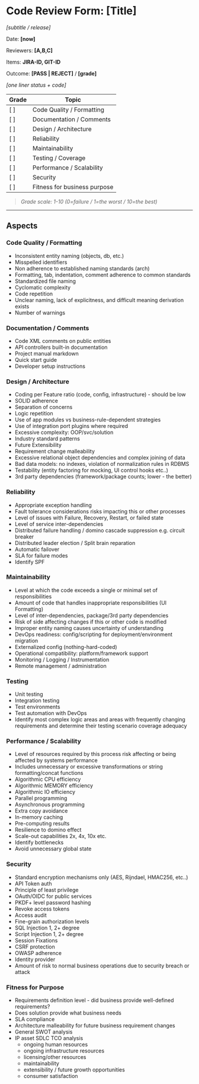 # Code Review Form: [Title]
*[subtitle / release]*

Date: **[now]**

Reviewers: **[A,B,C]**

Items: **JIRA-ID, GIT-ID**

Outcome: **[PASS | REJECT]** / **[grade]**

 *[one liner status + code]*

Grade | Topic
-- | --
[ ] | Code Quality / Formatting
[ ] | Documentation / Comments
[ ] | Design / Architecture
[ ] | Reliability 
[ ] | Maintainability 
[ ] | Testing / Coverage
[ ] | Performance / Scalability
[ ] | Security
[ ] | Fitness for business purpose

> *Grade scale: 1-10  (0=failure / 1=the worst / 10=the best)*
---

## Aspects


### Code Quality / Formatting
- Inconsistent entity naming (objects, db, etc.)
- Misspelled identifiers
- Non adherence to established naming standards (arch)
- Formatting, tab, indentation, comment adherence to common standards
- Standardized file naming
- Cyclomatic complexity
- Code repetition
- Unclear naming, lack of explicitness, and difficult meaning derivation exists
- Number of warnings

### Documentation / Comments
- Code XML comments on public entities
- API controllers built-in documentation
- Project manual markdown
- Quick start guide
- Developer setup instructions

### Design / Architecture
- Coding per Feature ratio (code, config, infrastructure) - should be low
- SOLID adherence
- Separation of concerns
- Logic repetition
- Use of app modules vs business-rule-dependent strategies
- Use of integration port plugins where required
- Excessive complexity: OOP/svc/solution
- Industry standard patterns
- Future Extensibility
- Requirement change malleability
- Excessive relational object dependencies and complex joining of data
- Bad data models: no indexes, violation of normalization rules in RDBMS
- Testability (entity factoring for mocking, UI control hooks etc..)
- 3rd party dependencies (framework/package counts; lower - the better)

### Reliability
- Appropriate exception handling
- Fault tolerance considerations risks impacting this or other processes
- Level of issues with Failure, Recovery, Restart, or failed state
- Level of service inter-dependencies
- Distributed failure handling / domino cascade suppression e.g. circuit breaker
- Distributed leader election / Split brain reparation
- Automatic failover
- SLA for failure modes
- Identify SPF

### Maintainability
- Level at which the code exceeds a single or minimal set of responsibilities
- Amount of code that handles inappropriate responsibilities (UI Formatting)
- Level of inter-dependencies, package/3rd party dependencies
- Risk of side affecting changes if this or other code is modified
- Improper entity naming causes uncertainty of understanding
- DevOps readiness: config/scripting for deployment/environment migration
- Externalized config (nothing-hard-coded)
- Operational compatibility: platform/framework support
- Monitoring / Logging / Instrumentation
- Remote management / administration

### Testing
- Unit testing
- Integration testing
- Test environments
- Test automation with DevOps
- Identify most complex logic areas and areas with frequently changing requirements and determine their testing scenario coverage adequacy

### Performance / Scalability
- Level of resources required by this process risk affecting or being affected by systems performance
- Includes unnecessary or excessive transformations or string formatting/concat functions
- Algorithmic CPU efficiency
- Algorithmic MEMORY efficiency
- Algorithmic IO efficiency
- Parallel programming
- Asynchronous programming
- Extra copy avoidance
- In-memory caching
- Pre-computing results
- Resilience to domino effect
- Scale-out capabilities 2x, 4x, 10x etc.
- Identify bottlenecks
- Avoid unnecessary global state

### Security
- Standard encryption mechanisms only (AES, Rijndael, HMAC256, etc..)
- API Token auth
- Principle of least privilege
- OAuth/OIDC for public services
- PKDF+ level password hashing
- Revoke access tokens
- Access audit
- Fine-grain authorization levels
- SQL Injection 1, 2+ degree
- Script Injection 1, 2+ degree
- Session Fixations
- CSRF protection
- OWASP adherence
- Identity provider
- Amount of risk to normal business operations due to security breach or attack

### Fitness for Purpose
- Requirements definition level - did business provide well-defined requirements?
- Does solution provide what business needs
- SLA compliance
- Architecture malleability for future business requirement changes
- General SWOT analysis
- IP asset SDLC TCO analysis
  - ongoing human resources
  - ongoing infrastructure resources
  - licensing/other resources
  - maintainability
  - extensibility / future growth opportunities
  - consumer satisfaction
